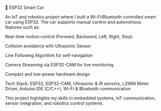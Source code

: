 🚗 ESP32 Smart Car

An IoT and robotics project where I built a Wi-Fi/Bluetooth controlled smart car using ESP32.
The car supports manual control and autonomous features such as:

Real-time motion control (Forward, Backward, Left, Right, Stop)

Collision avoidance with Ultrasonic Sensor

Line Following Algorithm for self-navigation

Camera Streaming via ESP32-CAM for live monitoring

Compact and low-power hardware design

Tech Stack: ESP32, ESP32-CAM, Ultrasonic & IR sensors, L298N Motor Driver, Arduino IDE (C/C++), Wi-Fi & Bluetooth communication

This project highlights my skills in embedded systems, IoT communication, sensor integration, and robotics control systems.
